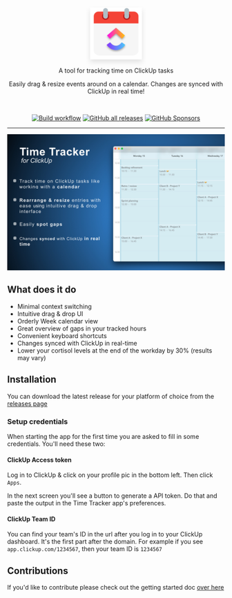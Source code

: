 <p align="center"><a href="https://github.com/gwleuverink/clickup-time-tracker/releases" target="_blank"><img src="./build/icons/256x256.png" width="120" style="filter: drop-shadow(0px 6px 6px #e2e2e2)"></a></p>

<p align="center">A tool for tracking time on ClickUp tasks</p>

<p align="center">Easily drag & resize events around on a calendar. Changes are synced with ClickUp in real time!</p>

<br />

<p align="center">
<a href="https://github.com/gwleuverink/clickup-time-tracker/actions/workflows/build.yml"><img src="https://github.com/gwleuverink/clickup-time-tracker/actions/workflows/build.yml/badge.svg" alt="Build workflow"></a>
<a href="https://github.com/gwleuverink/clickup-time-tracker/releases/latest"><img alt="GitHub all releases" src="https://img.shields.io/github/downloads/gwleuverink/clickup-time-tracker/total"></a>
<a href="https://github.com/sponsors/gwleuverink"><img alt="GitHub Sponsors" src="https://img.shields.io/github/sponsors/gwleuverink"></a>
</p>

<hr />

<img src="./docs/img/cover render 1440x900.jpeg">

## What does it do

* Minimal context switching
* Intuitive drag & drop UI
* Orderly Week calendar view
* Great overview of gaps in your tracked hours
* Convenient keyboard shortcuts
* Changes synced with ClickUp in real-time
* Lower your cortisol levels at the end of the workday by 30% (results may vary)

## Installation
You can download the latest release for your platform of choice from the [releases page](https://github.com/gwleuverink/clickup-time-tracker/releases)

### Setup credentials
When starting the app for the first time you are asked to fill in some credentials. You'll need these two:

#### ClickUp Access token
Log in to ClickUp & click on your profile pic in the bottom left. Then click `Apps`.

In the next screen you'll see a button to generate a API token. Do that and paste the output in the Time Tracker app's preferences.

#### ClickUp Team ID
You can find your team's ID in the url after you log in to your ClickUp dashboard. It's the first part after the domain. For example if you see `app.clickup.com/1234567`, then your team ID is `1234567`
## Contributions
If you'd like to contribute please check out the getting started doc [over here](./docs/development.md)
